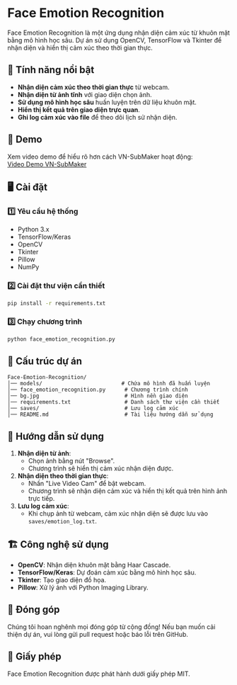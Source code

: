 # Face Emotion Recognition

Face Emotion Recognition là một ứng dụng nhận diện cảm xúc từ khuôn mặt bằng mô hình học sâu. Dự án sử dụng OpenCV, TensorFlow và Tkinter để nhận diện và hiển thị cảm xúc theo thời gian thực.

## 🚀 Tính năng nổi bật
- **Nhận diện cảm xúc theo thời gian thực** từ webcam.
- **Nhận diện từ ảnh tĩnh** với giao diện chọn ảnh.
- **Sử dụng mô hình học sâu** huấn luyện trên dữ liệu khuôn mặt.
- **Hiển thị kết quả trên giao diện trực quan**.
- **Ghi log cảm xúc vào file** để theo dõi lịch sử nhận diện.

## 🎥 Demo
Xem video demo để hiểu rõ hơn cách VN-SubMaker hoạt động:  
[Video Demo VN-SubMaker](https://youtu.be/Tsa7WcBIg1E?si=LPreN4TgEYEIsc_h)

## 🖥️ Cài đặt
### 1️⃣ Yêu cầu hệ thống
- Python 3.x
- TensorFlow/Keras
- OpenCV
- Tkinter
- Pillow
- NumPy

### 2️⃣ Cài đặt thư viện cần thiết
```sh
pip install -r requirements.txt
```

### 3️⃣ Chạy chương trình
```sh
python face_emotion_recognition.py
```

## 📌 Cấu trúc dự án
```
Face-Emotion-Recognition/
│── models/                         # Chứa mô hình đã huấn luyện
│── face_emotion_recognition.py      # Chương trình chính
│── bg.jpg                           # Hình nền giao diện
│── requirements.txt                 # Danh sách thư viện cần thiết
│── saves/                           # Lưu log cảm xúc
│── README.md                        # Tài liệu hướng dẫn sử dụng
```

## 🎯 Hướng dẫn sử dụng
1. **Nhận diện từ ảnh**:
   - Chọn ảnh bằng nút "Browse".
   - Chương trình sẽ hiển thị cảm xúc nhận diện được.
2. **Nhận diện theo thời gian thực**:
   - Nhấn "Live Video Cam" để bật webcam.
   - Chương trình sẽ nhận diện cảm xúc và hiển thị kết quả trên hình ảnh trực tiếp.
3. **Lưu log cảm xúc**:
   - Khi chụp ảnh từ webcam, cảm xúc nhận diện sẽ được lưu vào `saves/emotion_log.txt`.

## 🏗️ Công nghệ sử dụng
- **OpenCV**: Nhận diện khuôn mặt bằng Haar Cascade.
- **TensorFlow/Keras**: Dự đoán cảm xúc bằng mô hình học sâu.
- **Tkinter**: Tạo giao diện đồ họa.
- **Pillow**: Xử lý ảnh với Python Imaging Library.

## 🤝 Đóng góp
Chúng tôi hoan nghênh mọi đóng góp từ cộng đồng! Nếu bạn muốn cải thiện dự án, vui lòng gửi pull request hoặc báo lỗi trên GitHub.

## 📜 Giấy phép
Face Emotion Recognition được phát hành dưới giấy phép MIT.

